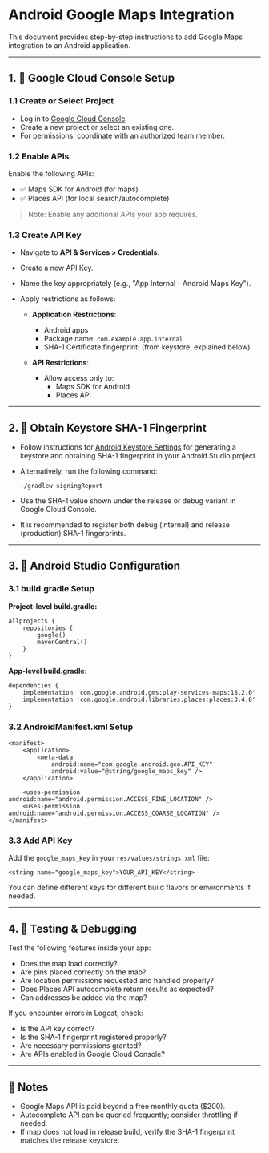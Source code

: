 # Android Google Maps Integration

This document provides step-by-step instructions to add Google Maps integration to an Android application.

---

## 1. 🔑 Google Cloud Console Setup

### 1.1 Create or Select Project

- Log in to [Google Cloud Console](https://console.cloud.google.com/).
- Create a new project or select an existing one.
- For permissions, coordinate with an authorized team member.

### 1.2 Enable APIs

Enable the following APIs:

- ✅ Maps SDK for Android (for maps)
- ✅ Places API (for local search/autocomplete)

> Note: Enable any additional APIs your app requires.

### 1.3 Create API Key

- Navigate to **API & Services > Credentials**.
- Create a new API Key.
- Name the key appropriately (e.g., "App Internal - Android Maps Key").
- Apply restrictions as follows:

    - **Application Restrictions**:
        - Android apps
        - Package name: `com.example.app.internal`
        - SHA-1 Certificate fingerprint: (from keystore, explained below)

    - **API Restrictions**:
        - Allow access only to:
            - Maps SDK for Android
            - Places API

---

## 2. 🔐 Obtain Keystore SHA-1 Fingerprint

- Follow instructions for [Android Keystore Settings](android-keystore-settings.md) for generating a keystore and
  obtaining SHA-1 fingerprint in
  your Android Studio project.
- Alternatively, run the following command:

  `./gradlew signingReport`

- Use the SHA-1 value shown under the release or debug variant in Google Cloud Console.
- It is recommended to register both debug (internal) and release (production) SHA-1 fingerprints.

---

## 3. 🧩 Android Studio Configuration

### 3.1 build.gradle Setup

**Project-level build.gradle:**

    allprojects {
        repositories {
            google()
            mavenCentral()
        }
    }

**App-level build.gradle:**

    dependencies {
        implementation 'com.google.android.gms:play-services-maps:18.2.0'
        implementation 'com.google.android.libraries.places:places:3.4.0'
    }

### 3.2 AndroidManifest.xml Setup

    <manifest>
        <application>
            <meta-data
                android:name="com.google.android.geo.API_KEY"
                android:value="@string/google_maps_key" />
        </application>

        <uses-permission android:name="android.permission.ACCESS_FINE_LOCATION" />
        <uses-permission android:name="android.permission.ACCESS_COARSE_LOCATION" />
    </manifest>

### 3.3 Add API Key

Add the `google_maps_key` in your `res/values/strings.xml` file:

    <string name="google_maps_key">YOUR_API_KEY</string>

You can define different keys for different build flavors or environments if needed.

---

## 4. 🧪 Testing & Debugging

Test the following features inside your app:

- Does the map load correctly?
- Are pins placed correctly on the map?
- Are location permissions requested and handled properly?
- Does Places API autocomplete return results as expected?
- Can addresses be added via the map?

If you encounter errors in Logcat, check:

- Is the API key correct?
- Is the SHA-1 fingerprint registered properly?
- Are necessary permissions granted?
- Are APIs enabled in Google Cloud Console?

---

## 📝 Notes

- Google Maps API is paid beyond a free monthly quota ($200).
- Autocomplete API can be queried frequently; consider throttling if needed.
- If map does not load in release build, verify the SHA-1 fingerprint matches the release keystore.

